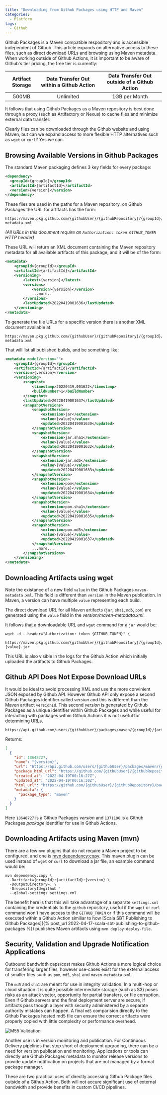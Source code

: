 ```yaml
---
title: "Downloading from Github Packages using HTTP and Maven"
categories:
  - Platform
tags:
  - Github
---
```


Github Packages is a Maven compatible respository and is accessible independent of Github. This article expands on alternative access to these files, such as direct download URLs and browsing using Maven metadata. When working outside of Github Actions, it is important to be aware of Github's tier pricing, the free tier is currently:

| Artifact Storage | Data Transfer Out within a Github Action | Data Transfer Out outside of a Github Action |
|:----------------:|:----------------------------------------:|:--------------------------------------------:|
|      500MB       |                Unlimited                 |                1GB per Month                 |

It follows that using Github Packages as a Maven repository is best done through a proxy (such as Artifactory or Nexus) to cache files and minimize external data transfer.

Clearly files can be downloaded through the Github website and using Maven, but can we expand access to more flexible HTTP alternatives such as `wget` or `curl`?  Yes we can.

## Browsing Available Versions in Github Packages

The standard Maven packaging defines 3 key fields for every package:
```xml
<dependency>
  <groupId>{groupId}</groupId>
  <artifactId>{artifactId}</artifactId>
  <version>{version}</version>
</dependency>
```
These files are used in the paths for a Maven repository, on Github Packages the URL for artifacts has the form:
```shell
https://maven.pkg.github.com/{githubUser}/{githubRepository}/{groupId}/{artifactId}/maven-metadata.xml
```
_(All URLs in this document require an `Authorization: token GITHUB_TOKEN` HTTP header)_


These URL will return an XML document containing the Maven repository metadata for all available artifacts of this package, and it will be of the form:
```xml
<metadata>
    <groupId>{groupId}</groupId>
    <artifactId>{artifactId}</artifactId>
    <versioning>
        <latest>{version}</latest>
        <versions>
            <version>{version}</version>
            ...more..
        </versions>
        <lastUpdated>20220419001636</lastUpdated>
    </versioning>
</metadata>
```
To generate the file URLs for a specific version there is another XML document available at:
```shell
https://maven.pkg.github.com/{githubUser}/{githubRepository}/{groupId}/{artifactId}/{version}/maven-metadata.xml
```
That will list all published builds, and be something like:
```xml
<metadata modelVersion="">
    <groupId>{groupId}</groupId>
    <artifactId>{artifactId}</artifactId>
    <version>{version}</version>
    <versioning>
        <snapshot>
            <timestamp>20220419.001622</timestamp>
            <buildNumber>1</buildNumber>
        </snapshot>
        <lastUpdated>20220419001637</lastUpdated>
        <snapshotVersions>
            <snapshotVersion>
                <extension>jar</extension>
                <value>{value}</value>
                <updated>20220419001630</updated>
            </snapshotVersion>
            <snapshotVersion>
                <extension>jar.sha1</extension>
                <value>{value}</value>
                <updated>20220419001632</updated>
            </snapshotVersion>
            <snapshotVersion>
                <extension>jar.md5</extension>
                <value>{value}</value>
                <updated>20220419001633</updated>
            </snapshotVersion>
            <snapshotVersion>
                <extension>pom</extension>
                <value>{value}</value>
                <updated>20220419001634</updated>
            </snapshotVersion>
            <snapshotVersion>
                <extension>pom.sha1</extension>
                <value>{value}</value>
                <updated>20220419001635</updated>
            </snapshotVersion>
            <snapshotVersion>
                <extension>pom.md5</extension>
                <value>{value}</value>
                <updated>20220419001637</updated>
            </snapshotVersion>
            ...more...
        </snapshotVersions>
    </versioning>
</metadata>
```

## Downloading Artifacts using wget

Note the existance of a new field `value` in the Github Packages `maven-metadata.xml`.  This field is different than `version` in the Maven publication.  In Maven, a version can have multiple `value` representing each build.

The direct download URL for all Maven artifacts (`jar`, `sha1`, `md5`, `pom`) are generated using the `value` field in the _version/maven-metadata.xml_.

It follows that a downloadable URL and `wget` command for a `jar` would be:
```shell
wget -d --header="Authorization: token {GITHUB_TOKEN}" \
 https://maven.pkg.github.com/{githubUser}/{githubRepository}/{groupId}/{artifactId}/{version}/{artifactId}-{value}.jar
```

This URL is also visible in the logs for the Github Action which initially uploaded the artifacts to Github Packages.

## Github API Does Not Expose Download URLs

It would be ideal to avoid processing XML and use the more convinient JSON exposed by Github API.  However Github API only expose a second Github Packages identifier called *version* and this is different than the Maven artifact `versionId`.  This second *version* is generated by Github Packages as a unique identifier within Github Packages and while useful for interacting with packages within Github Actions it is not useful for determining URLs.
```shell
https://api.github.com/users/{githubUser}/packages/maven/{groupId}/{artifactId}/versions
```
Returns:
```json
[
  {
    "id": 18648727,
    "name": "{version}",
    "url": "https://api.github.com/users/{githubUser}/packages/maven/{groupId}/{artifactId}/versions/18648727",
    "package_html_url": "https://github.com/{githubUser}/{githubRepository}/packages/1371196",
    "created_at": "2022-04-19T00:16:27Z",
    "updated_at": "2022-04-19T00:16:30Z",
    "html_url": "https://github.com/{githubUser}/{githubRepository}/packages/1371196?version={version}",
    "metadata": {
      "package_type": "maven"
    }
  }
]
```
Here `18648727` is a Github Packages *version* and `1371196` is a Github Packages *package* identifier for use in Github Actions.

## Downloading Artifacts using Maven (mvn)

There are a few `mvn` plugins that do not require a Maven project to be configured, and one is [mvn dependency:copy](https://maven.apache.org/plugins/maven-dependency-plugin/copy-mojo.html).  This maven plugin can be used instead of `wget` or `curl` to download a jar file, an example command would be:
```
mvn dependency:copy \
  -Dartifact={groupId}:{artifactId}:{version} \
  -DoutputDirectory=. \
  -DrepositoryId=github '
  --global-settings settings.xml
```
The benefit here is that this will take advantage of a separate `settings.xml` containing the credentials to the `github` repository, useful if the `wget` or `curl` command won't have access to the `GITHUB_TOKEN` or if this command will be executed within a Github Action similiar to how [Scala SBT Publishing to Github Packages]({% post_url 2022-04-17-scala-sbt-publishing-to-github-packages %}) publishes Maven artifacts using `mvn deploy:deploy-file`.

## Security, Validation and Upgrade Notification Applications

Outbound bandwidth caps/cost makes Github Actions a more logical choice for transfering larger files, however use-cases exist for the external access of smaller files such as `pom`, `md5`, `sha1` and `maven-metadata.xml`.

The `md5` and `sha1` are meant for use in integrity validation.  In a multi-hop or cloud situation it is quite possible intermediate storage (such as S3) poses risks as an attack vector, opportunity for partial transfers, or file corruption. Even if Github servers and the final deployment server are secure, if artifacts pass though a layer with security administered by a separate authority mistakes can happen. A final `md5` comparision directly to the Github Packages hosted md5 file can ensure the correct artifacts were properly copied with little complexity or performance overhead.

![M55 Validation](/assets/images/2022/04-20/md5validation.png)

Another use is in version monitoring and publication. For Continuous Delivery pipelines that stop short of deployment upgrading, there can be a need for version publication and monitoring.  Applications or tools can directly use Github Packages metadata to monitor release versions to provide update notification on projects that are not managed by a formal package manager.



These are two practical uses of directly accessing Github Package files outside of a Github Action.  Both will not accure significant use of external bandwidth and provide benefits in custom CI/CD pipelines. 

